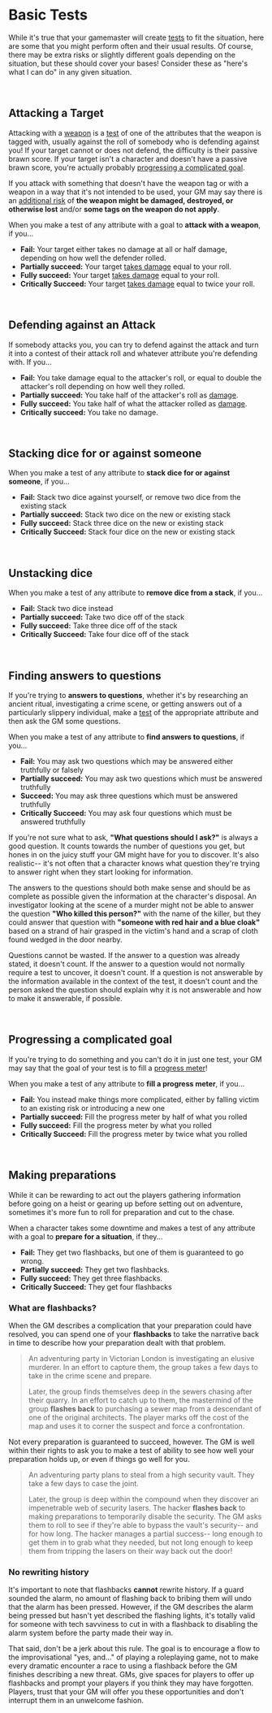 # Basic Tests

While it's true that your gamemaster will create [tests](tests.md) to fit the situation, here are some that you might perform often and their usual results. Of course, there may be extra risks or slightly different goals depending on the situation, but these should cover your bases! Consider these as "here's what I can do" in any given situation.

<br/>

## Attacking a Target

Attacking with a [weapon](../character/equipment.md) is a [test](tests.md) of one of the attributes that the weapon is tagged with, usually against the roll of somebody who is defending against you! If your target cannot or does not defend, the difficulty is their passive brawn score. If your target isn't a character and doesn't have a passive brawn score, you're actually probably [progressing a complicated goal](#progressing-a-complicated-goal).

If you attack with something that doesn't have the weapon tag or with a weapon in a way that it's not intended to be used, your GM may say there is an [additional risk](tests.md#risk-guidelines) of **the weapon might be damaged, destroyed, or otherwise lost** and/or **some tags on the weapon do not apply**.

When you make a test of any attribute with a goal to **attack with a weapon**, if you...

*   **Fail:** Your target either takes no damage at all or half damage, depending on how well the defender rolled.
*   **Partially succeed:** Your target [takes damage](../character/health.md) equal to your roll.
*   **Fully succeed:** Your target [takes damage](../character/health.md) equal to your roll.
*   **Critically Succeed:**  Your target [takes damage](../character/health.md) equal to twice your roll. 

<br/>

## Defending against an Attack

If somebody attacks you, you can try to defend against the attack and turn it into a contest of their attack roll and whatever attribute you're defending with. If you...

* **Fail:** You take damage equal to the attacker's roll, or equal to double the attacker's roll depending on how well they rolled.
* **Partially succeed:**  You take half of the attacker's roll as [damage](../character/health.md).
* **Fully succeed:** You take half of what the attacker rolled as [damage](../character/health.md).
* **Critically succeed:** You take no damage.

<br/>

## Stacking dice for or against someone

When you make a test of any attribute to **stack dice for or against someone**, if you...

*   **Fail:** Stack two dice against yourself, or remove two dice from the existing stack
*   **Partially succeed:** Stack two dice on the new or existing stack
*   **Fully succeed:** Stack three dice on the new or existing stack
*   **Critically Succeed:**  Stack four dice on the new or existing stack

<br/>

## Unstacking dice

When you make a test of any attribute to **remove dice from a stack**, if you...

*   **Fail:** Stack two dice instead
*   **Partially succeed:** Take two dice off of the stack
*   **Fully succeed:** Take three dice off of the stack
*   **Critically Succeed:**  Take four dice off of the stack

<br/>

## Finding answers to questions

If you're trying to **answers to questions**, whether it's by researching an ancient ritual, investigating a crime scene, or getting answers out of a particularly slippery individual, make a [test](../gameplay/tests.md) of the appropriate attribute and then ask the GM some questions.

When you make a test of any attribute to **find answers to questions**, if you...

*   **Fail:** You may ask two questions which may be answered either truthfully or falsely
*   **Partially succeed:** You may ask two questions which must be answered truthfully
*   **Succeed:** You may ask three questions which must be answered truthfully
*   **Critically Succeed:** You may ask four questions which must be answered truthfully

If you're not sure what to ask, **"What questions should I ask?"** is always a good question. It counts towards the number of questions you get, but hones in on the juicy stuff your GM might have for you to discover. It's also realistic-- it's not often that a character knows what question they're trying to answer right when they start looking for information.

The answers to the questions should both make sense and should be as complete as possible given the information at the character's disposal. An investigator looking at the scene of a murder might not be able to answer the question **"Who killed this person?"** with the name of the killer, but they could answer that question with **"someone with red hair and a blue cloak"** based on a strand of hair grasped in the victim's hand and a scrap of cloth found wedged in the door nearby.

Questions cannot be wasted. If the answer to a question was already stated, it doesn't count. If the answer to a question would not normally require a test to uncover, it doesn't count. If a question is not answerable by the information available in the context of the test, it doesn't count and the person asked the question should explain why it is not answerable and how to make it answerable, if possible.

<br/>

## Progressing a complicated goal

If you're trying to do something and you can't do it in just one test, your GM may say that the goal of your test is to fill a [progress meter](../running_the_game/creating_tests.md#progress-meters)!

When you make a test of any attribute to **fill a progress meter**, if you...

*   **Fail:** You instead make things more complicated, either by falling victim to an existing risk or introducing a new one
*   **Partially succeed:** Fill the progress meter by half of what you rolled
*   **Fully succeed:** Fill the progress meter by what you rolled
*   **Critically Succeed:** Fill the progress meter by twice what you rolled

<br/>

## Making preparations

While it can be rewarding to act out the players gathering information before going on a heist or gearing up before setting out on adventure, sometimes it's more fun to roll for preparation and cut to the chase. 

When a character takes some downtime and makes a test of any attribute with a goal to **prepare for a situation**, if they...

*   **Fail:** They get two flashbacks, but one of them is guaranteed to go wrong.
*   **Partially succeed:** They get two flashbacks.
*   **Fully succeed:** They get three flashbacks.
*   **Critically Succeed:** They get four flashbacks

### What are flashbacks?

When the GM describes a complication that your preparation could have resolved, you can spend one of your **flashbacks** to take the narrative back in time to describe how your preparation dealt with that problem.

>   An adventuring party in Victorian London is investigating an elusive murderer. In an effort to capture them, the group takes a few days to take in the crime scene and prepare.
>
>   Later, the group finds themselves deep in the sewers chasing after their quarry. In an effort to catch up to them, the mastermind of the group **flashes back** to purchasing a sewer map from a descendant of one of the original architects. The player marks off the cost of the map and uses it to corner the suspect and force a confrontation.

Not every preparation is guaranteed to succeed, however. The GM is well within their rights to ask you to make a test of ability to see how well your preparation holds up, or even if things go well for you.

>   An adventuring party plans to steal from a high security vault. They take a few days to case the joint.
>
>   Later, the group is deep within the compound when they discover an impenetrable web of security lasers. The hacker **flashes back** to making preparations to temporarily disable the security. The GM asks them to roll to see if they're able to bypass the vault's security-- and for how long. The hacker manages a partial success-- long enough to get them in to grab what they needed, but not long enough to keep them from tripping the lasers on their way back out the door!

### No rewriting history

It's important to note that flashbacks **cannot** rewrite history. If a guard sounded the alarm, no amount of flashing back to bribing them will undo that the alarm has been pressed. However, if the GM describes the alarm being pressed but hasn't yet described the flashing lights, it's totally valid for someone with tech savviness to cut in with a flashback to disabling the alarm system before the party made their way in.

That said, don't be a jerk about this rule. The goal is to encourage a flow to the improvisational "yes, and..." of playing a roleplaying game, not to make every dramatic encounter a race to using a flashback before the GM finishes describing a new threat. GMs, give spaces for players to offer up flashbacks and prompt your players if you think they may have forgotten. Players, trust that your GM will offer you these opportunities and don't interrupt them in an unwelcome fashion.
